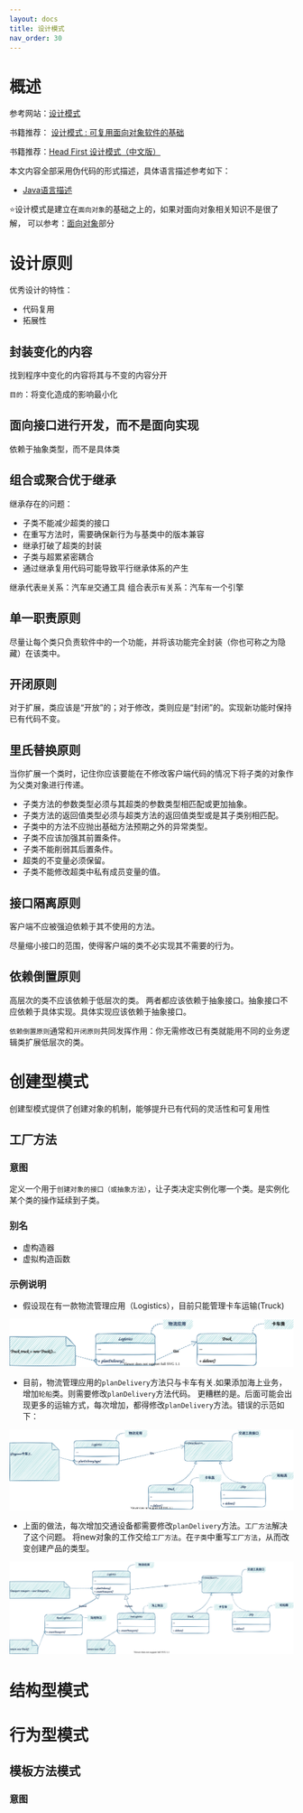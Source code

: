 ```yaml
---
layout: docs
title: 设计模式
nav_order: 30
---
```

# 概述

参考网站：[设计模式](https://refactoringguru.cn/design-patterns)

书籍推荐： [设计模式 : 可复用面向对象软件的基础](https://book.douban.com/subject/1052241/)

书籍推荐：[Head First 设计模式（中文版）](https://book.douban.com/subject/2243615/)

本文内容全部采用伪代码的形式描述，具体语言描述参考如下：
- [Java语言描述](/java/design-pattern/index.html)

⭐设计模式是建立在`面向对象`的基础之上的，如果对面向对象相关知识不是很了解，
可以参考：[面向对象](/general/object-oriented-analysis/index.html)部分

# 设计原则

优秀设计的特性：
- 代码复用
- 拓展性

## 封装变化的内容

找到程序中变化的内容将其与不变的内容分开

`目的`：将变化造成的影响最小化

## 面向接口进行开发，而不是面向实现

依赖于抽象类型，而不是具体类

## 组合或聚合优于继承

继承存在的问题：
- 子类不能减少超类的接口
- 在重写方法时，需要确保新行为与基类中的版本兼容
- 继承打破了超类的封装
- 子类与超累紧密耦合
- 通过继承复用代码可能导致平行继承体系的产生

继承代表`是`关系：汽车`是`交通工具
组合表示`有`关系：汽车`有`一个引擎

## 单一职责原则

尽量让每个类只负责软件中的一个功能，并将该功能完全封装（你也可称之为隐藏）在该类中。

## 开闭原则

对于扩展，类应该是“开放”的；对于修改，类则应是“封闭”的。实现新功能时保持已有代码不变。

## 里氏替换原则

当你扩展一个类时，记住你应该要能在不修改客户端代码的情况下将子类的对象作为父类对象进行传递。

- 子类方法的参数类型必须与其超类的参数类型相匹配或更加抽象。
- 子类方法的返回值类型必须与超类方法的返回值类型或是其子类别相匹配。
- 子类中的方法不应抛出基础方法预期之外的异常类型。
- 子类不应该加强其前置条件。
- 子类不能削弱其后置条件。
- 超类的不变量必须保留。
- 子类不能修改超类中私有成员变量的值。

## 接口隔离原则

客户端不应被强迫依赖于其不使用的方法。

尽量缩小接口的范围，使得客户端的类不必实现其不需要的行为。


## 依赖倒置原则

高层次的类不应该依赖于低层次的类。 两者都应该依赖于抽象接口。抽象接口不应依赖于具体实现。具体实现应该依赖于抽象接口。

`依赖倒置原则`通常和`开闭原则`共同发挥作用：你无需修改已有类就能用不同的业务逻辑类扩展低层次的类。

# 创建型模式

创建型模式提供了创建对象的机制，能够提升已有代码的灵活性和可复用性

## 工厂方法

### 意图

定义一个用于`创建对象的接口（或抽象方法）`，让子类决定实例化哪一个类。是实例化某个类的操作延续到子类。

### 别名

- 虚构造器
- 虚拟构造函数

### 示例说明

- 假设现在有一款物流管理应用（Logistics），目前只能管理卡车运输(Truck)

![](img/factory-method/initial-state.svg)

- 目前，物流管理应用的`planDelivery`方法只与卡车有关.如果添加海上业务，增加`轮船`类。则需要修改`planDelivery`方法代码。
更糟糕的是。后面可能会出现更多的运输方式，每次增加，都得修改`planDelivery`方法。错误的示范如下：

![](img/factory-method/wrong-approach.svg)

- 上面的做法，每次增加交通设备都需要修改`planDelivery`方法。`工厂方法`解决了这个问题。
将new对象的工作交给`工厂方法`。在`子类`中重写`工厂方法`，从而改变创建产品的类型。

![](img/factory-method/factory-method.svg)



# 结构型模式

# 行为型模式

## 模板方法模式

### 意图
